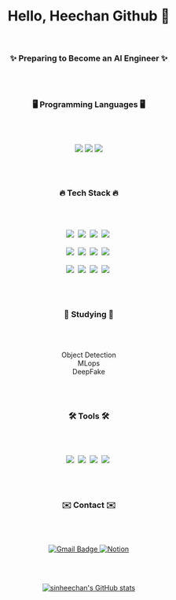 <h1 align="center"> Hello, Heechan Github 👋 </h3>

<br/>

<h3 align="center"> ✨ Preparing to Become an AI Engineer ✨</h3>

<br/><br/>

<h3 align="center">🖥️ Programming Languages 🖥️</h3>

<br/><br/>

<div align="center">
  <img src="https://img.shields.io/badge/python%20-%2314354C.svg?style=for-the-badge&logo=Python&logoColor=white"/>
  <img src="https://img.shields.io/badge/MySQL-F5C300?style=for-the-badge&logo=MySQL&logoColor=black"/>
  <img src="https://img.shields.io/badge/R-007AFF?style=for-the-badge&logo=R&logoColor=white"/>
</div>

<br /><br />

<h3 align="center">🔥 Tech Stack 🔥</h3>

<br/><br/>

<div align="center">
  <img src="https://img.shields.io/badge/pandas-150458.svg?style=for-the-badge&logo=pandas&logoColor=white" />&nbsp
  <img src="https://img.shields.io/badge/numpy-4d77cf.svg?style=for-the-badge&logo=numpy&logoColor=white" />&nbsp
  <img src="https://img.shields.io/badge/Matplotlib-11557c.svg?style=for-the-badge&logo=Matplotlib&logoColor=white" />&nbsp
  <img src="https://img.shields.io/badge/Seaborn-3670A0?style=for-the-badge&logo=Seaborn&logoColor=ffdd54" />&nbsp
</div>

<br>

<div align="center">
  <img src="https://img.shields.io/badge/scikitlearn-20232a.svg?style=for-the-badge&logo=scikitlearn&logoColor=61DAFB" />&nbsp
  <img src="https://img.shields.io/badge/tensorflow-E34F26.svg?style=for-the-badge&logo=tensorflow&logoColor=white" />&nbsp
  <img src="https://img.shields.io/badge/pytorch-FF4154.svg?style=for-the-badge&logo=pytorch&logoColor=white" />&nbsp
  <img src="https://img.shields.io/badge/keras-c14438.svg?style=for-the-badge&logo=keras&logoColor=white" />&nbsp
</div>

<br>

<div align="center">
  <img src="https://img.shields.io/badge/flask-20232a.svg?style=for-the-badge&logo=flask&logoColor=white" />&nbsp
  <img src="https://img.shields.io/badge/streamlit-c14438.svg?style=for-the-badge&logo=streamlit&logoColor=white" />&nbsp
  <img src="https://img.shields.io/badge/Ultralytics-007ACC.svg?style=for-the-badge&logo=Ultralytics&logoColor=white" />&nbsp
  <img src="https://img.shields.io/badge/MLops-1daabb.svg?style=for-the-badge&logo=MLops&logoColor=white" />&nbsp
</div>

<br /><br />

<h3 align="center">📙 Studying 📙</h3>

<br /><br />

<div align="center">
Object Detection
<br />
MLops
<br />
DeepFake

<br /><br />

<h3 align="center">🛠 Tools 🛠</h3>

<br /><br />

<div align="center">
  <img src="https://img.shields.io/badge/github-20232a.svg?style=for-the-badge&logo=github&logoColor=white" />&nbsp
  <img src="https://img.shields.io/badge/VSCode-2C2C32.svg?style=for-the-badge&logo=visual-studio-code&logoColor=22ABF3" />&nbsp
  <img src="https://img.shields.io/badge/jupyter-2C2C32.svg?style=for-the-badge&logo=jupyter&logoColor=F37726" />&nbsp
  <img src="https://img.shields.io/badge/dbeaver-2C2C32.svg?style=for-the-badge&logo=dbeaver&logoColor=F37726" />&nbsp

</div>
  
<br /><br />

<h3 align="center">✉️ Contact ✉️</h3>

<br/><br/>

  <div align="center">
  <a href="mailto:gmlcks0905@gmail.com">
  <img src="https://img.shields.io/badge/gmlcks0905%40gmail.com-c14438?style=for-the-badge&logo=Gmail&logoColor=white" alt="Gmail Badge">
</a>
  <a href="https://noon-lynx-02e.notion.site/ae6a8cd765ef46669580fd863ef9b37c?pvs=4">
  <img src="https://img.shields.io/badge/Notion-d9d9d9.svg?style=for-the-badge&logo=Notion&logoColor=black" alt="Notion">
</a>

<br /><br />

[![sinheechan's GitHub stats](https://github-readme-stats.vercel.app/api?username=sinheechan&theme=react&show_icons=true&hide=contribs,prs&cache_seconds=1800)](https://github.com/sinheechan)
